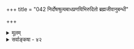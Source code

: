 +++
title = "042 निर्दोषश्रुत्यबाधप्रणयिभिरुदितो ब्रह्मजीवानुबन्धी"

+++
<details><summary>मूलम्</summary>

निर्दोषश्रुत्यबाधप्रणयिभिरुदितो ब्रह्मजीवानुबन्धी मायाविद्याविभागोऽप्यफल इह परोन्मोहनार्था हि माया ।  
मिथ्यार्थान् दर्शयित्वा विहरणमपि तैस्तादृशं भावयन्ती मायैव स्यादविद्या न कथमितरथा स्यादनुच्छेदनीया ॥ ४२ ॥
</details>

<details><summary>सर्वाङ्कषा - ४२</summary>

ब्रह्मणोऽविद्याश्रयत्वानुपपत्तिं परिजिहीर्षुः कश्चित् मायाविद्याविभागमाश्रयत् । तदनूद्य दूषयतिनिर्दोषत्यादि । **निर्दोषश्रुत्यबाधप्रणयिभिः** = ब्रह्मणो निर्दोषत्वप्रतिपादकानाम् 'निरवद्यम्' इत्यादिश्रुतीनाम्

454 

मिथ्यार्थान् दर्शयित्वा विहरणमपि तैस्तादृशं भावयन्ती 

मायैव स्यादविद्या न कथमितरथा स्यादनुच्छेदनीया ॥42॥ 

**अबाधे** = यथाश्रुतार्थस्य बाधाभावे **प्रणयिभिः** = **विश्वासवद्भिः** = तादृशश्रुतेर्यथा बाधो न स्यात्तथा निर्वाह्यमिच्छद्भिः कैश्चित् **उदितः** = कथितः **ब्रह्मजीवानुबन्धी** = ब्रह्मानुबन्धी माया, जीवानुबन्धी अविद्या इति मायाविद्याविभागोऽपि **अफलः** = व्यर्थः । कुत इत्यत्र - **हि** = यतः माया **परोन्मोहनार्था** = इतरेषांव्यामोहजननी **इह** =अस्मिन् शास्त्रे कथ्यत इत्यध्याहार्यम् ॥ 

अस्तु परेषां मोहजननी माया । ब्रह्मगता माया जीवान् मोहयति । जीवास्तु मुग्धाः अविद्याया आश्रया इति ब्रह्मणो निरवद्यत्वं जातमेवेत्यत्र स्वतात्पर्यं विवृणोति - मिथ्यार्थानित्यादिना । **मिथ्यार्थान्** = मिथ्याभूतानर्थान् **दर्शयित्वा** = जीवेभ्यः प्रदर्श्य, **तैः** = तादृशैर्मिथ्यार्थदर्शिभिः जीवैस्सह **तादृशम्** = मिथ्याभूतम् **विहरणमपि** = लीलामपि **भावयन्ती** = ब्रह्मणः संपादयन्ती सा अविद्या मायैव **स्यात्** = अविद्यारूपैव कथं न स्यात्? मायया मोहितैः जीवैस्सह विहरणं हि सृष्टेरुद्देश इति 'लोकवत्तु लीलाकैवल्यम्' (ब्र.सू.2- 1) इत्युक्तम् । एवं यदि लीला कर्तव्या, तर्हि ब्रह्मणोऽपि मिथ्याभूतार्थदर्शनमावश्यकम् । लोके तु मायाविनः पुरुषा मिथ्यार्थान् इतरेभ्य एव प्रदर्शयन्ति, न तु स्वयं तत्पश्येयुः । ब्रह्म यदि स्वयमपि मिथ्याभूतानर्थान् पश्येत्, तर्हि भ्रान्तिदर्शनात् मायाविद्याविभागो निरर्थक इत्यत एव प्रथममेव ' अफलः' इत्युक्तम् । ननु जीवास्तु भ्रान्ताः । ब्रह्म तु न भ्रान्तम् । यथा वा 'एकश्चन्द्रः' इति ज्ञानवतामपि अङ्गुल्यवष्टम्भादिना द्विचन्द्रदर्शनं भवति, अथापि द्रष्टुः भीत्यादिकं न भवति, तद्वत् मिथ्यात्वेनैव जगद्दर्शनं ब्रह्मणः । जीवस्य तु सत्यत्वेन जगद्दर्शनमित्यस्ति महान् विशेष इति ब्रह्मणो नाविद्या, किन्तु मायैवेति चेत्तत्राह - **इतरथा** = यद्येतादृशदर्शनं न दोषः, तर्हि सा माया अनुच्छेदनीया **स्यात्** = निवर्तनीया न स्यात् । 'भूयश्चान्ते विश्वमायानिवृत्तिः' (श्वे. 1-10 ) इति सकलविधमायाया अपि निवृत्तिरेवाभिधीयते । द्विचन्द्रदर्शनादावपि अङ्गुल्यवष्टम्भो दोष एव, अविद्यमानवस्तुदर्शनहेतुत्वात् । तद्वत् मायापि अविद्यमानजगद्दर्शनहेतुत्वाद्दोष एव । अतश्च स्वव्यतिरिक्तसर्वनिवृत्तिरेव परमपुरुषार्थ इति ब्रह्मणो मायासंबन्धोऽपि दोष एव । अतश्च घट्टकुट्ट्यां प्रभातम् । अतो मायाविद्याविभागोऽपि नेष्टसाधकः ॥ 

अयमाशयः परेषाम् – 'ब्रह्मैव स्वाविद्यया संसरति, स्वविद्यया मुच्यते' इत्यत्र, स्वाविद्ययेत्यस्य स्वविषयिणी अविद्येत्यर्थः । एवं स्वविद्ययेत्यत्रापि । ब्रह्मविषयिण्या अविद्याया आश्रयः ब्रह्मैव । अयमेव ब्रह्माज्ञानवादः । एभिः ब्रह्मणोऽज्ञानाश्रयत्वमसहमानैः जरदद्वैतिभिः प्रायः परिणामाद्वैतिभिः भर्तृप्रपञ्चादिभिः मायाविद्ययोर्भेद उक्तः । तत्र माया ब्रह्मनिष्ठा, अविद्या तु जीवनिष्ठा इति ब्रह्मणोऽविद्याश्रयत्वं परिहृतम् । परन्तु लोके मायावी परानेव मोहयति, न त्वात्मानम् । 'मायामोहितः' इत्यादावपि ऐन्द्रजालिकादिमायया पर एव मोहितः । प्रकृते ब्रह्मव्यतिरिक्तस्य कस्यापि तदानीमभावात्, अनेनैव कल्पनेऽन्योन्याश्रयादिदोषाच्च नेष्टसिद्धिः । अत्र तु 'ब्रह्मैव संसरति स्वमायया' इति पक्षो दूष्यते ॥ 

188. 

455 

[ ब्रह्मणो जगदुपादानत्वनिर्वाहः ] 

मिथ्याभूतस्य सत्यं निरुपधि भजते न ह्युपादानभावं 

तस्योपाधिश्च मिथ्यात्मक इति निरधिष्ठानता नास्य युक्ता । 



वस्तुतस्तु - अविद्या इति विद्येतरत् किञ्चिद्वस्त्वेव विवक्षितम्, अदित्यसुरादिपदवत् । दितिरिति कश्यपप्रजापतेर्ज्येष्ठपत्नी । तदन्या तत्पत्नी अदितिरिति । एवमसुरपदमपि । इयं प्राचां प्रक्रिया । एवं अविद्यापदमपि तत्तत्प्रकरणानुरोधेन कर्म वा अन्यद्वा किञ्चिदभिधत्ते भावात्मकमेव स्वतः । अत एव भावरूपाज्ञानसाधनकेशोऽपि वृथा, तन्निरासप्रयासोऽपि ॥ 

काकदन्तपरीक्षावदेतादृशपरीक्षणम् । यद्यप्यध्यात्मशास्त्रेषु नाधिकं शोभतेऽञ्जसा ॥ तथाप्याचार्यवर्यास्तु तत्कालादिसमीक्षया । यक्षानुरूपन्यायेन किञ्चिदूचुस्तु वैभवात् ॥ गतः कालस्तादृशोऽद्येत्यवधेयं मनीषिभिः । शब्दस्य वर्धनं त्यक्त्वा वस्तुतत्त्वं विचिन्त्यताम् । अदितिश्च दितिश्चास्तां पत्न्यौ कश्यपसंमते । विद्याविद्ये मिलित्वैव साधनं नस्समीरिते ॥ ‘अविद्या कर्मसंज्ञान्ये' त्यार्षं वाक्यमपीक्ष्यताम् । अतो मायाश्रयत्वं तद्ब्रह्मणः कल्पितं धिया ॥ यतो मायेति नास्त्येव पृथक्काचित् स्वरूपतः । धर्मभूतज्ञानवत्सा कामादिपदबोधिता ॥ लीलोपकरणं सा तु ब्रह्मणो जगदीशितुः । प्रश्नातीतेति तात्पर्यादाह लीलापदं मुनिः ॥ 

ननु नेत्रदोषमूलकं द्विचन्द्रदर्शनं द्रष्टुः भयादिजनकं भवति । एकश्चन्द्रः' इति जानन्नेव कश्चित् बुद्धिपूर्वकमङ्गुल्यवष्टंभादिहेतुना चन्द्रद्वयं यदि पश्यति, तस्य भयादिकं न भवत्येव । एवमेवैन्द्रजालिक इतरान् व्यामोहयन् क्रीडति । स्वयं तु स्वसामर्थ्यं पश्यन्नन्दतीत्यदोष इति चेत्- 

तर्हि स्वीक्रियतां लीलावादः प्राज्ञैस्समीरितः । त्यज मिथ्यात्ववादं च ब्रह्मवैभवहारकम् ॥ तूष्णीं वा तिष्ठ दुर्ज्ञेयं तत्त्वं मत्वा सतामपि । गच्छ श्रेयस्करे मार्गे न मायावशगो भव ॥ ४२ ॥
</details>
